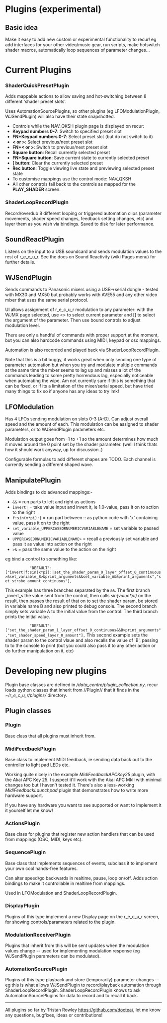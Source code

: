 # Plugins (experimental)

## Basic idea

Make it easy to add new custom or experimental functionality to recur!  eg add interfaces for your other video/music gear, run scripts, make hotswitch shader macros, automatically loop sequences of parameter changes...

# Current Plugins

### ShaderQuickPresetPlugin

Adds mappable actions to allow saving and hot-switching between 8 different 'shader preset slots'.  

Uses AutomationSourcePlugins, so other plugins (eg LFOModulationPlugin, WJSendPlugin) will also have their state snapshotted.

* Controls while the NAV_QKSH plugin page is displayed on recur:
*   **Keypad numbers 0-7**: Switch to specified preset slot
*   **FN+Keypad numbers 0-7**: Select preset slot (but do not switch to it)
*   **< or >**: Select previous/next preset slot
*   **FN+< or >**: Switch to previous/next preset slot
*   **Square button**: Recall currently selected preset
*   **FN+Square button**: Save current state to currently selected preset
*   **[ button**: Clear the currently selected preset
*   **Rec button**: Toggle viewing live state and previewing selected preset state
* To customise mappings use the control mode: NAV_QKSH
* All other controls fall back to the controls as mapped for the **PLAY_SHADER** screen.

### ShaderLoopRecordPlugin

Record/overdub 8 different looping or triggered automation clips (parameter movements, shader speed changes, feedback setting changes, etc) and layer them as you wish via bindings.  Saved to disk for later performance.

## SoundReactPlugin

Listens on the input to a USB soundcard and sends modulation values to the rest of r_e_c_u_r.  See the docs on Sound Reactivity (wiki Pages menu) for further details.

## WJSendPlugin

Sends commands to Panasonic mixers using a USB->serial dongle - tested with MX30 and MX50 but probably works with AVE55 and any other video mixer that uses the same serial protocol.

UI allows assignment of r_e_c_u_r modulation to any parameter: with the WJMX page selected, use <> to select current parameter and [] to select the argument of the parameter.  Then use bound controls to adjust modulation level.

There are only a handful of commands with proper support at the moment, but you can also hardcode commands using MIDI, keypad or osc mappings.

Automation is also recorded and played back via ShaderLoopRecordPlugin.

Note that this is a bit buggy, it works great when only sending one type of parameter automation but when you try and modulate multiple commands at the same time the mixer seems to lag up and misses a lot of the commands leading to some pretty horrendous lag, especially noticeable when automating the wipe.  Am not currently sure if this is something that can be fixed, or if its a limitation of the mixer/serial speed, but have tried many things to fix so if anyone has any ideas to try lmk!

## LFOModulation

Has 4 LFOs sending modulation on slots 0-3 (A-D).  Can adjust overall speed and the amount of each.  This modulation can be assigned to shader parameters, or to WJSendPlugin parameters etc.

Modulation output goes from -1 to +1 so the amount determines how much it moves around the 0 point set by the shader parameter.  (well I think thats how it should work anyway, up for discussion..)

Configurable formulas to add different shapes are TODO.  Each channel is currently sending a different shaped wave.

## ManipulatePlugin

Adds bindings to do advanced mappings:-
* `&&` = run parts to left and right as actions
* `invert|` = take value input and invert it, ie 1.0-value, pass it on to action to the right
* `f:sin(x*pi):|` = run part between :: as python code with 'x' containing value, pass it on to the right
* `set_variable_UPPERCASEORNUMERICVARIABLENAME` = set variable to passed value
* `UPPERCASEORNUMERICVARIABLENAME>` = recall a previously set variable and pass it as value into action on the right
* `>&` = pass the same value to the action on the right

eg bind a control to something like:

`           "DEFAULT": ["invert|f:sin(x*pi):|set_the_shader_param_0_layer_offset_0_continuous>&set_variable_B>&print_arguments&&set_variable_A&&print_arguments","set_strobe_amount_continuous"],`

This example has three branches separated by the `&&`.  The first branch _invert_s the value sent from the control, then calls _sin(value*pi)_ on the result, then passes the result of that on to set the shader param, be stored in variable name B and also printed to debug console.  The second branch simply sets variable A to the initial value from the control.  The third branch prints the initial value.

`            "DEFAULT": ["set_the_shader_param_1_layer_offset_0_continuous&&B>print_arguments","set_shader_speed_layer_0_amount"],
`
This second example sets the shader param to the control vlaue and also recalls the value of 'B', passing to to the console to print (but you could also pass it to any other action or do further manipulation on it, etc)

# Developing new plugins

Plugin base classes are defined in _/data_centre/plugin_collection.py_.  recur loads python classes that inherit from 
 //Plugin// that it finds in the _~/r_e_c_u_r/plugins/_ directory.

## Plugin classes

### Plugin

Base class that all plugins must inherit from.

### MidiFeedbackPlugin

Base class to implement MIDI feedback, ie sending data back out to the controller to light pad LEDs etc.

Working quite nicely in the example _MidiFeedbackAPCKey25_ plugin, with the Akai APC Key 25.  I suspect it'll work with the Akai APC MkII with minimal changes too but I haven't tested it.  There's also a less-working _MidiFeedbackLaunchpad_ plugin that demonstrates how to write more hardware support.

If you have any hardware you want to see supported or want to implement it it yourself let me know!

### ActionsPlugin

Base class for plugins that register new action handlers that can be used from mappings (OSC, MIDI, keys etc).

### SequencePlugin

Base class that implements sequences of events, subclass it to implement your own cool hands-free features.

Can alter speed/go backwards in realtime, pause, loop on/off.  Adds action bindings to make it controllable in realtime from mappings.

Used in LFOModulation and ShaderLoopRecordPlugin.

### DisplayPlugin

Plugins of this type implement a new Display page on the r_e_c_u_r screen, for showing controls/parameters related to the plugin.

### ModulationReceiverPlugin

Plugins that inherit from this will be sent updates when the modulation values change -- used for implementing modulation response (eg WJSendPlugin parameters can be modulated).

### AutomationSourcePlugin

Plugins of this type playback and store (temporarily) parameter changes -- eg this is what allows WJSendPlugin to record/playback automation through ShaderLoopRecordPlugin.  ShaderLoopRecordPlugin knows to ask AutomationSourcePlugins for data to record and to recall it back.

***

All plugins so far by Tristan Rowley https://github.com/doctea/, let me know any questions, bugfixes, ideas or contributions!